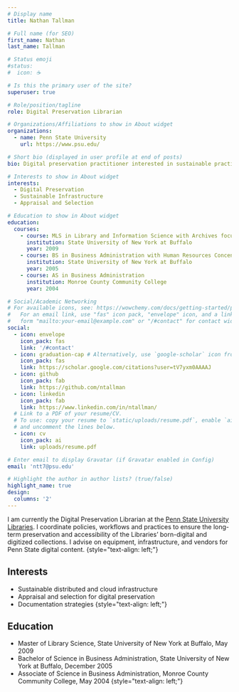 ```yaml
---
# Display name
title: Nathan Tallman

# Full name (for SEO)
first_name: Nathan
last_name: Tallman

# Status emoji
#status:
#  icon: ☕️

# Is this the primary user of the site?
superuser: true

# Role/position/tagline
role: Digital Preservation Librarian

# Organizations/Affiliations to show in About widget
organizations:
  - name: Penn State University
    url: https://www.psu.edu/

# Short bio (displayed in user profile at end of posts)
bio: Digital preservation practitioner interested in sustainable practices.

# Interests to show in About widget
interests:
  - Digital Preservation
  - Sustainable Infrastructure
  - Appraisal and Selection

# Education to show in About widget
education:
  courses:
    - course: MLS in Library and Information Science with Archives focus
      institution: State University of New York at Buffalo
      year: 2009
    - course: BS in Business Administration with Human Resources Concentration
      institution: State University of New York at Buffalo
      year: 2005
    - course: AS in Business Administration
      institution: Monroe County Community College
      year: 2004

# Social/Academic Networking
# For available icons, see: https://wowchemy.com/docs/getting-started/page-builder/#icons
#   For an email link, use "fas" icon pack, "envelope" icon, and a link in the
#   form "mailto:your-email@example.com" or "/#contact" for contact widget.
social:
  - icon: envelope
    icon_pack: fas
    link: '/#contact'
  - icon: graduation-cap # Alternatively, use `google-scholar` icon from `ai` icon pack
    icon_pack: fas
    link: https://scholar.google.com/citations?user=tV7yxm0AAAAJ
  - icon: github
    icon_pack: fab
    link: https://github.com/ntallman
  - icon: linkedin
    icon_pack: fab
    link: https://www.linkedin.com/in/ntallman/
  # Link to a PDF of your resume/CV.
  # To use: copy your resume to `static/uploads/resume.pdf`, enable `ai` icons in `params.yaml`,
  # and uncomment the lines below.
  - icon: cv
    icon_pack: ai
    link: uploads/resume.pdf

# Enter email to display Gravatar (if Gravatar enabled in Config)
email: 'ntt7@psu.edu'

# Highlight the author in author lists? (true/false)
highlight_name: true
design:
  columns: '2'
---
```

I am currently the Digital Preservation Librarian at the [Penn State University Libraries](https://libraries.psu.edu). I coordinate policies, workflows and practices to ensure the long-term preservation and accessibility of the Libraries’ born-digital and digitized collections. I advise on equipment, infrastructure, and vendors for Penn State digital content.
{style="text-align: left;"}

## Interests
  * Sustainable distributed and cloud infrastructure
  * Appraisal and selection for digital preservation
  * Documentation strategies
{style="text-align: left;"}

## Education
* Master of Library Science, State University of New York at Buffalo, May 2009
* Bachelor of Science in Business Administration, State University of New York at Buffalo, December 2005
* Associate of Science in Business Administration, Monroe County Community College, May 2004
{style="text-align: left;"}